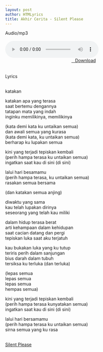 ```yaml
---
layout: post
author: HTMLyrics
title: Akhir Cerita - Silent Please
---
```


<div class="htl">Audio/mp3</div><br />

<audio class='js-player' style="--plyr-color-main: #212121;" controls>
<source src="https://drive.google.com/uc?authuser=0&id=1tJ-xOrP9lPVLFI7KTdfsayBt1jLx79dp&export=download" type="audio/mp3">
</audio><br />

<center>
<a href="https://drive.google.com/uc?authuser=0&id=1tJ-xOrP9lPVLFI7KTdfsayBt1jLx79dp&export=download" class="hbt"><i class="fa fa-chevron-down" aria-hidden="true"></i>&nbsp; &nbsp;Download</a>
</center><br />
<br />

<div class="htl">Lyrics</div><br />

katakan<br />

katakan apa yang terasa<br />
saat bertemu dengannya<br />
tatapan mata yang indah<br />
inginku memilikinya, memilikinya<br />

(kata demi kata ku untaikan semua)<br />
dan awali semua yang kurasa<br />
(kata demi kata, ku untaikan semua)<br />
berharap ku lupakan semua<br />

kini yang terjadi tepiskan kembali<br />
(perih hampa terasa ku untaikan semua)<br />
ingatkan saat kau di sini (di sini)<br />

lalui hari besamamu<br />
(perih hampa terasa, ku untaikan semua)<br />
rasakan semua bersama<br />

(dan katakan semua anjing)<br />

diwaktu yang sama<br />
kau telah lupakan dirinya<br />
seseorang yang telah kau miliki<br />

dalam hidup terasa berat<br />
arti kehampaan dalam kehidupan<br />
saat cacian datang dan pergi<br />
tepiskan luka saat aku terjatuh<br />

kau bukakan luka yang ku tutup<br />
teriris perih dalam sanjungan<br />
bius darah dalam tubuh<br />
tersiksa ku terluka (dan terluka)<br />

(lepas semua<br />
lepas semua<br />
lepas semua<br />
hempas semua)<br />

kini yang terjadi tepiskan kembali<br />
(perih hampa terasa kunyatakan semua)<br />
ingatkan saat kau di sini (di sini)<br />

lalui hari bersamamu<br />
(perih hampa terasa ku untaikan semua)<br />
sirna semua yang ku rasa<br />
<br />

<i class="fa fa-hashtag" aria-hidden="true"></i>
<a href="/artist/silentplease">Silent Please</a>
